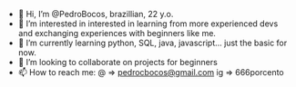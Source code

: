 - 👋 Hi, I’m @PedroBocos, brazillian, 22 y.o. 
- 👀 I’m interested in interested in learning from more experienced devs and exchanging experiences with beginners like me.
- 🌱 I’m currently learning python, SQL, java, javascript... just the basic for now.
- 💞️ I’m looking to collaborate on projects for beginners  
- 📫 How to reach me: @  => pedrocbocos@gmail.com
                       ig => 666porcento
<!---
PedroBocos/PedroBocos is a ✨ special ✨ repository because its `README.md` (this file) appears on your GitHub profile.
You can click the Preview link to take a look at your changes.
--->
